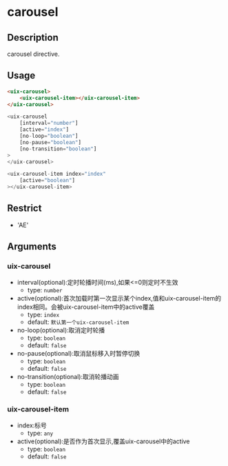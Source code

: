 # carousel
## Description

carousel directive.

## Usage

``` html
<uix-carousel>
    <uix-carousel-item></uix-carousel-item>
</uix-carousel>
```

``` javascript
<uix-carousel
    [interval="number"]
    [active="index"]
    [no-loop="boolean"]
    [no-pause="boolean"]
    [no-transition="boolean"]
>
</uix-carousel>

<uix-carousel-item index="index"
    [active="boolean"]
></uix-carousel-item>
```

## Restrict
- 'AE'

## Arguments

### uix-carousel
- interval(optional):定时轮播时间(ms),如果<=0则定时不生效
    - type: `number`
- active(optional):首次加载时第一次显示某个index,值和uix-carousel-item的index相同。会被uix-carousel-item中的active覆盖
    - type: `index`
    - default: `默认第一个uix-carousel-item`
- no-loop(optional):取消定时轮播
    - type: `boolean`
    - default: `false`
- no-pause(optional):取消鼠标移入时暂停切换
    - type: `boolean`
    - default: `false`
- no-transition(optional):取消轮播动画
    - type: `boolean`
    - default: `false`

### uix-carousel-item
- index:标号
    - type: `any`
- active(optional):是否作为首次显示,覆盖uix-carousel中的active
    - type: `boolean`
    - default: `false`